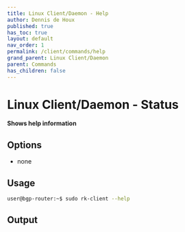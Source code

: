```yaml
---
title: Linux Client/Daemon - Help
author: Dennis de Houx
published: true
has_toc: true
layout: default
nav_order: 1
permalink: /client/commands/help
grand_parent: Linux Client/Daemon
parent: Commands
has_children: false
---
```


# Linux Client/Daemon - Status

**Shows help information**

## Options

- none

## Usage

```bash
user@bgp-router:~$ sudo rk-client --help
```

## Output
